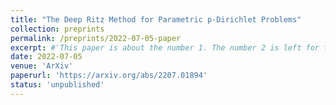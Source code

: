 ```yaml
---
title: "The Deep Ritz Method for Parametric p-Dirichlet Problems"
collection: preprints
permalink: /preprints/2022-07-05-paper
excerpt: #'This paper is about the number 1. The number 2 is left for future work.'
date: 2022-07-05
venue: 'ArXiv'
paperurl: 'https://arxiv.org/abs/2207.01894'
status: 'unpublished'
---
```

